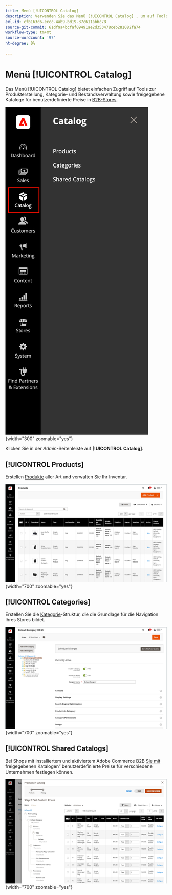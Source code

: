```yaml
---
title: Menü [!UICONTROL Catalog]
description: Verwenden Sie das Menü [!UICONTROL Catalog] , um auf Tools für die Produkterstellung, Kategorie- und Bestandsverwaltung zuzugreifen.
exl-id: cfb163d6-eccc-4ab9-bd19-37c611abbc78
source-git-commit: 61df9a4bcfaf09491ae2d353478ceb281082fa74
workflow-type: tm+mt
source-wordcount: '97'
ht-degree: 0%

---
```


# Menü [!UICONTROL Catalog]

Das Menü [!UICONTROL Catalog] bietet einfachen Zugriff auf Tools zur Produkterstellung, Kategorie- und Bestandsverwaltung sowie freigegebene Kataloge für benutzerdefinierte Preise in [B2B-Stores](https://experienceleague.adobe.com/docs/commerce-admin/b2b/introduction.html).

![Menü Katalog](./assets/admin-menu-catalog.png){width="300" zoomable="yes"}

Klicken Sie in der _Admin_-Seitenleiste auf **[!UICONTROL Catalog]**.

## [!UICONTROL Products]

Erstellen [Produkte](products-list.md) aller Art und verwalten Sie Ihr Inventar.

![Produktraster](./assets/products-grid.png){width="700" zoomable="yes"}

## [!UICONTROL Categories]

Erstellen Sie die [Kategorie](categories.md)-Struktur, die die Grundlage für die Navigation Ihres Stores bildet.

![Kategoriearbeitsbereich](./assets/category-workspace.png){width="700" zoomable="yes"}

## [!UICONTROL Shared Catalogs]

Bei Shops mit installiertem und aktiviertem Adobe Commerce B2B [ Sie mit ](https://experienceleague.adobe.com/docs/commerce-admin/b2b/shared-catalogs/catalog-shared.html)freigegebenen Katalogen“ benutzerdefinierte Preise für verschiedene Unternehmen festlegen können.

![Freigegebene Katalogprodukte](./assets/shared-catalog-setup.png){width="700" zoomable="yes"}
